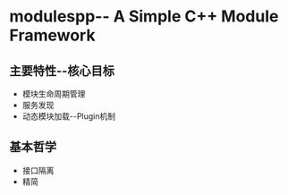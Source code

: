 # modulespp-- A Simple C++ Module Framework

## 主要特性--核心目标
- 模块生命周期管理
- 服务发现
- 动态模块加载--Plugin机制

## 基本哲学
- 接口隔离
- 精简
